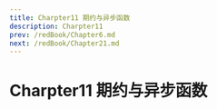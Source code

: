 ```yaml
---
title: Charpter11 期约与异步函数
description: Charpter11
prev: /redBook/Chapter6.md
next: /redBook/Chapter21.md
---
```


# Charpter11 期约与异步函数